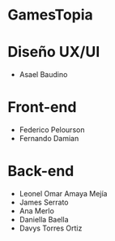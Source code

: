 
# GamesTopia 


 # Diseño UX/UI
 
- Asael Baudino
  
 # Front-end

- Federico Pelourson
- Fernando Damian 
  
 # Back-end
 
- Leonel Omar Amaya Mejía
- James Serrato
- Ana Merlo
- Daniella Baella
- Davys Torres Ortiz

